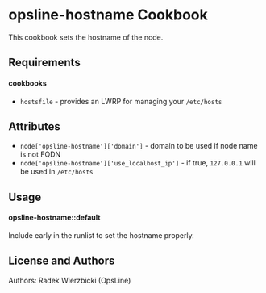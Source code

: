 opsline-hostname Cookbook
=========================
This cookbook sets the hostname of the node.


Requirements
------------
#### cookbooks
- `hostsfile` - provides an LWRP for managing your `/etc/hosts`


Attributes
----------
* `node['opsline-hostname']['domain']` - domain to be used if node name is not FQDN
* `node['opsline-hostname']['use_localhost_ip']` - if true, `127.0.0.1` will be used in `/etc/hosts`


Usage
-----
#### opsline-hostname::default
Include early in the runlist to set the hostname properly.


License and Authors
-------------------
Authors: Radek Wierzbicki (OpsLine)
